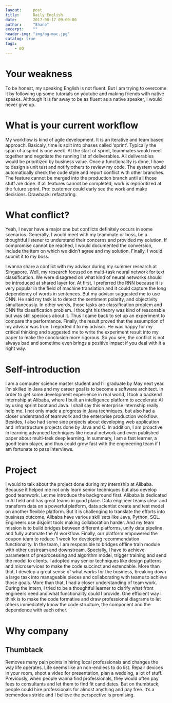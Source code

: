 ```yaml
---
layout:     post
title:      Daily English
date:       2017-08-17 09:00:00
author:     "Shane"
excerpt:    ""
header-img: "img/bg-mac.jpg"
catalog: true
tags:
    - BQ
---
```


# Your weakness
To be honest, my speaking English is not fluent. But I am trying to overcome it by following up some tutorials on youtube and making friends with native speaks. Although it is far away to be as fluent as a native speaker, I would never give up.

# What is your current workflow
My workflow is kind of agile development. It is an iterative and team based approach. Basicaly, time is split into phases called ‘sprint’. Typically the span of a sprint is one week. At the start of sprint, teammates would meet together and negotiate the running list of deliverables. All deliverables would be prioritized by business value. Once a functionality is done, I have to design a unit test and notify others to review my code. The system would automatically check the code style and report conflict with other branches. The feature cannot be merged into the production branch until all those stuff are done. If all features cannot be completed, work is reprioritized at the future sprint.
Pro: customer could early see the work and make decisions.
Drawback: refactoring.

# What conflict?
Yeah, I never have a major one but conflicts definitely occurs in some scenarios. Generally, I would meet with my teammate or boss, be a thoughtful listener to understand their concerns and provided my solution. If compromise cannot be reached, I would documented the conversion, include the item on which we didn’t agree and my solution. Finally, I would submit it to my boss.

I wanna share a conflict with my advisor during my summer research at Singapore. Well, my research focused on multi-task neural network for text classification. We were disagreed on what kind of neural networks should be introduced at shared layer for. At first, I preferred the RNN because it is very popular in the field of machine translation and it could capture the long dependency of words in sentences. But my advisor suggested me to use CNN. He said my task is to detect the sentiment polarity, and objectivity simultaneously. In other words, those tasks are classification problem and CNN fits classification problem. I thought his theory was kind of reasonable but was still specious about it. Thus I came back to set up an experiment to compare the performance. Finally, the result proved that the assumption of my advisor was true. I reported it to my advisor. He was happy for my critical thinking and suggested me to write the experiment result into my paper to make the conclusion more rigorous. So you see, the conflict is not always bad and sometime even brings a positive impact if you deal with it a right way.

# Self-introduction
I am a computer science master student and I’ll graduate by May next year. I’m skilled in Java and my career goal is to become a software architect. In order to get some development experience in real world, I took a backend internship at Alibaba, where I built an intelligence platform to accelerate AI by using sprint boot and Java. I shall say this enterprise internship really help me. I not only made a progress in Java techniques, but also had a closer understand of teamwork and the enterprise production workflow. Besides, I also had some side projects about developing web application and infrastructure projects done by Java and C. In addition, I am proactive in learning advanced techniques like neural network and even published paper about multi-task deep learning. In summary, I am a fast learner, a good team player, and thus could grow fast with the engineering team if I am fortunate to pass interviews.

# Project
I would to talk about the project done during my internship at Alibaba. Because it helped me not only learn senior techniques but also develop good teamwork. Let me introduce the background first. Alibaba is dedicated in AI field and has great teams in good place. Data engineer teams clear and transform data on a powerful platform, data scientist create and test model on another flexible platform. But it is challenging to translate the efforts into business outcome. Alibaba have various skill sets like Java, Python, SQL. Engineers use disjoint tools making collaboration harder. And my team mission is to build bridges between different platforms, unify data pipeline and fully automate the AI workflow. Finally, our platform empowered the coupon team to reduce 1 week for developing recommendation functionality. In the team, I am responsible to bridges offline train module with other upstream and downstream. Specially, I have to achieve parameters of preprocessing and algorithm model, trigger training and send the model to clients. I adopted may senior techniques like design patterns and microservices to make the code succinct and extendable. More than that, I develop a great sense of what works for the business, breaking down a large task into manageable pieces and collaborating with teams to achieve those goals. More than that, I had a closer understanding of team work. During the intern, I tried to be a thoughtful learner to clarify what front engineers need and what functionality could I provide. One efficient way I think is to make the code formative and draw professional diagrams to let others immediately know the code structure, the component and the dependence with each other. 

# Why company

## Thumbtack
Removes many pain points in hiring local professionals and changes the way life operates. Life seems like an non-endless to do list. Repair devices in your room, shoot a video for presentation, plan a wedding, a lot of stuff. Previously, when people wanna find professionals, they would often pay fees to consultants and let them to find fit candidates. But on thumbtack, people could hire professionals for almost anything and pay free. It’s a tremendous stride and I believe the perspective is promising.


